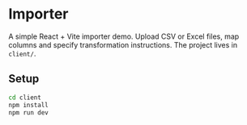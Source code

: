 # Importer

A simple React + Vite importer demo. Upload CSV or Excel files, map columns and specify transformation instructions. The project lives in `client/`.

## Setup

```bash
cd client
npm install
npm run dev
```
